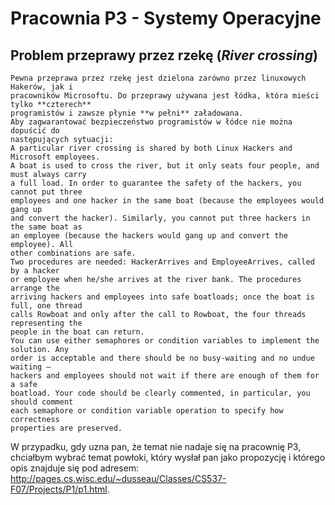 # Pracownia P3 - Systemy Operacyjne

## Problem przeprawy przez rzekę (*River crossing*)
```
Pewna przeprawa przez rzekę jest dzielona zarówno przez linuxowych Hakerów, jak i 
pracowników Microsoftu. Do przeprawy używana jest łódka, która mieści tylko **czterech**
programistów i zawsze płynie **w pełni** załadowana.
Aby zagwarantować bezpieczeństwo programistów w łódce nie można dopuścić do 
następujących sytuacji:
A particular river crossing is shared by both Linux Hackers and Microsoft employees.
A boat is used to cross the river, but it only seats four people, and must always carry
a full load. In order to guarantee the safety of the hackers, you cannot put three
employees and one hacker in the same boat (because the employees would gang up
and convert the hacker). Similarly, you cannot put three hackers in the same boat as
an employee (because the hackers would gang up and convert the employee). All
other combinations are safe.
Two procedures are needed: HackerArrives and EmployeeArrives, called by a hacker
or employee when he/she arrives at the river bank. The procedures arrange the
arriving hackers and employees into safe boatloads; once the boat is full, one thread
calls Rowboat and only after the call to Rowboat, the four threads representing the
people in the boat can return.
You can use either semaphores or condition variables to implement the solution. Any
order is acceptable and there should be no busy-waiting and no undue waiting –
hackers and employees should not wait if there are enough of them for a safe
boatload. Your code should be clearly commented, in particular, you should comment
each semaphore or condition variable operation to specify how correctness
properties are preserved.
```

W przypadku, gdy uzna pan, że temat nie nadaje się na pracownię P3, chciałbym wybrać temat powłoki, który wysłał pan jako propozycję i którego opis znajduje się pod adresem: http://pages.cs.wisc.edu/~dusseau/Classes/CS537-F07/Projects/P1/p1.html.
